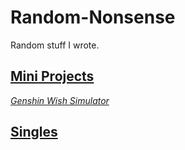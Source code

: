 # Random-Nonsense
Random stuff I wrote.

## [Mini Projects](https://github.com/StarryDust-02/Random-Nonsense/tree/main/Mini%20Projects)
*[Genshin Wish Simulator](https://github.com/StarryDust-02/Random-Nonsense/tree/main/Mini%20Projects/Genshin%20Wish%20Simulator)*

## [Singles](https://github.com/StarryDust-02/Random-Nonsense/tree/main/Singles)
